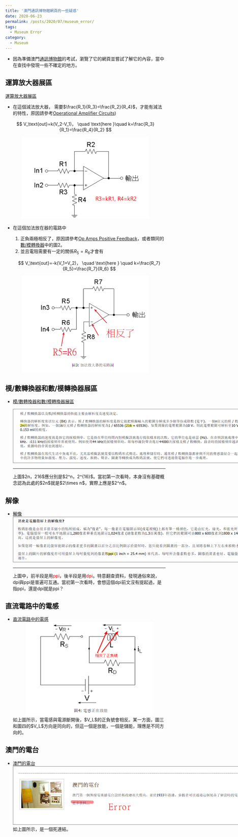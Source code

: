 ```yaml
---
title: '澳門通訊博物館網頁的一些疑惑'
date: 2020-06-23
permalink: /posts/2020/07/museum_error/
tags:
  - Museum Error
category:
  - Museum
---
```


- 因為準備澳門[通訊博物館](http://www.cmm.gov.mo/chi/main.html)的考試，瀏覽了它的網頁並嘗試了解它的內容，當中在查找中發現一些不確定的地方。


## 運算放大器展區
[運算放大器展區](http://www.cmm.gov.mo/chi/exhibition/secondfloor/MoreInfo/2_17_1_OpAmpLab.html)
  - 在這個減法放大器， 需要$\frac{R_1}{R_3}=\frac{R_2}{R_4}$，才能有減法的特性，原因請參考[Operational Amplifier Circuits](https://ocw.mit.edu/courses/electrical-engineering-and-computer-science/6-002-circuits-and-electronics-spring-2007/video-lectures/6002_l20.pdf))

  $$
  V_\text{out}=k(V_2-V_1)， \quad \text{here }\quad k=\frac{R_3}{R_1}=\frac{R_4}{R_2}
  $$

  <div style="text-align:center ; width:400px;margin:auto;" id="image2"><img src="/images/meseum/error/2.png" /></div>

  - 在這個加法放在器的電路中 
    1. 正負兩極相反了，原因請參考[Op Amps Positive Feedback](https://ocw.mit.edu/courses/electrical-engineering-and-computer-science/6-002-circuits-and-electronics-spring-2007/video-lectures/6002_l21.pdf)，或者類同的[數/模轉換器](http://www.cmm.gov.mo/chi/Exhibition/secondfloor/moreinfo/ADConverter.html)中的圖2。 
    2. 並且電阻需要有一定的關係$R_5=R_6$才會有

    $$
    V_\text{out}=-k(V_1+V_2)， \quad \text{here } \quad k=\frac{R_7}{R_5}=\frac{R_7}{R_6}
    $$

  <div style="text-align:center; width:400px;margin:auto;" id="image1"><img src="/images/meseum/error/1.png" /></div>



## 模/數轉換器和數/模轉換器展區
-  [模/數轉換器和數/模轉換器展區](http://www.cmm.gov.mo/chi/exhibition/secondfloor/MoreInfo/ADConverter.html)

    <div style="text-align:center; width:800px"  id="image2"><img style="border: 1px solid grey;" src="/images/meseum/error/5.png" /></div>
    <hr>
    上圖$2n，216$應分別是$2^n，2^{16}$。當初第一次看時，本身沒有基礎概念認為此處的$2n$就是$2\times n$，實際上應是$2^n$。

## 解像
-  [解像](http://www.cmm.gov.mo/chi/exhibition/secondfloor/MoreInfo/2_7_5_Resolution.html)
    <div style="text-align:center; width:800px" id="image6"><img style="border: 1px solid grey;padding-left:15px;" src="/images/meseum/error/6.png" /></div>
    <hr>
    上圖中，前半段是用<span style="color:red">ppi</span>，後半段是用<span style="color:red">dpi</span>。特意翻查資料，發現通俗來說，dpi與ppi是普遍可互通。當初第一次看時，會想這個dpi前文沒有提起過，是指ppi，還是dpi就是ppi？

## 直流電路中的電感
-  [直流電路中的電感](http://www.cmm.gov.mo/chi/exhibition/secondfloor/MoreInfo/2_3_6_ResistanceInductance.html)
    <div style="text-align:center ; width:400px;margin:auto;" id="image7"><img src="/images/meseum/error/7.png" /></div>
    如上圖所示，當電感與電源斷開後，$V_L$的正負號會相反。某一方面，圖三和圖四的$V_L$方向是同向的，但這一個是放能，一個是儲能，理應是不同方向的。

## 澳門的電台
- [澳門的電台](http://www.cmm.gov.mo/chi/exhibition/secondfloor/broadcasting.html)
    <div style="text-align:center ; width:800px" id="image3"><img style="border: 1px solid grey;" src="/images/meseum/error/3.png" /></div>
    如上圖所示，是一個死連結。